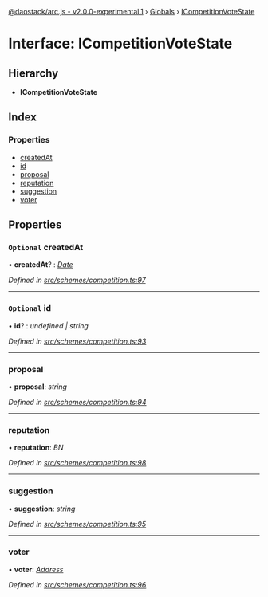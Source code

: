 [@daostack/arc.js - v2.0.0-experimental.1](../README.md) › [Globals](../globals.md) › [ICompetitionVoteState](icompetitionvotestate.md)

# Interface: ICompetitionVoteState

## Hierarchy

* **ICompetitionVoteState**

## Index

### Properties

* [createdAt](icompetitionvotestate.md#optional-createdat)
* [id](icompetitionvotestate.md#optional-id)
* [proposal](icompetitionvotestate.md#proposal)
* [reputation](icompetitionvotestate.md#reputation)
* [suggestion](icompetitionvotestate.md#suggestion)
* [voter](icompetitionvotestate.md#voter)

## Properties

### `Optional` createdAt

• **createdAt**? : *[Date](../globals.md#date)*

*Defined in [src/schemes/competition.ts:97](https://github.com/daostack/arc.js/blob/6c661ff/src/schemes/competition.ts#L97)*

___

### `Optional` id

• **id**? : *undefined | string*

*Defined in [src/schemes/competition.ts:93](https://github.com/daostack/arc.js/blob/6c661ff/src/schemes/competition.ts#L93)*

___

###  proposal

• **proposal**: *string*

*Defined in [src/schemes/competition.ts:94](https://github.com/daostack/arc.js/blob/6c661ff/src/schemes/competition.ts#L94)*

___

###  reputation

• **reputation**: *BN*

*Defined in [src/schemes/competition.ts:98](https://github.com/daostack/arc.js/blob/6c661ff/src/schemes/competition.ts#L98)*

___

###  suggestion

• **suggestion**: *string*

*Defined in [src/schemes/competition.ts:95](https://github.com/daostack/arc.js/blob/6c661ff/src/schemes/competition.ts#L95)*

___

###  voter

• **voter**: *[Address](../globals.md#address)*

*Defined in [src/schemes/competition.ts:96](https://github.com/daostack/arc.js/blob/6c661ff/src/schemes/competition.ts#L96)*
